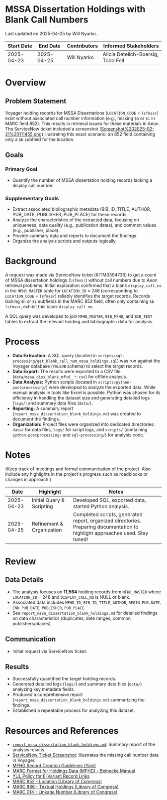 # MSSA Dissertation Holdings with Blank Call Numbers
Last updated on 2025-04-25 by Will Nyarko.

| Start Date | End Date | Contributors | Informed Stakeholders |
| ---------- | -------- | ------------ | --------------------- |
| 2025-04-23 | 2025-04-25 | Will Nyarko | Alicia Detelich-Boersig, Todd Fell |

# Overview
## Problem Statement
Voyager holding records for MSSA Dissertations (`LOCATION_CODE` = `lsfmssr`) exist without associated call number information (e.g., missing `$h` or `$i` in MARC field 852). This results in retrieval issues for these materials in Aeon. The ServiceNow ticket included a screenshot ([Screenshot%202025-02-21%20111455.png](Screenshot%202025-02-21%20111455.png)) illustrating this exact scenario: an 852 field containing only a `$b` subfield for the location.

## Goals
### Primary Goal
- Quantify the number of MSSA dissertation holding records lacking a display call number.

### Supplementary Goals
- Extract associated bibliographic metadata (BIB_ID, TITLE, AUTHOR, PUB_DATE, PUBLISHER, PUB_PLACE) for these records.
- Analyze the characteristics of the extracted data, focusing on uniqueness, data quality (e.g., publication dates), and common values (e.g., publisher, place).
- Provide summary data and reports to document the findings.
- Organize the analysis scripts and outputs logically.

# Background
A request was made via ServiceNow ticket (RITM0394736) to get a count of MSSA dissertation holdings (`lsfmssr`) without call numbers due to Aeon retrieval problems. Initial exploration confirmed that a blank `display_call_no` in the `MFHD_MASTER` table for `LOCATION_ID` = 248 (corresponding to `LOCATION_CODE` = `lsfmssr`) reliably identifies the target records. Records lacking `$h` or `$i` subfields in the MARC 852 field, often only containing `$b lsfmssr`, exhibit this blank `display_call_no`.

A SQL query was developed to join `MFHD_MASTER`, `BIB_MFHD`, and `BIB_TEXT` tables to extract the relevant holding and bibliographic data for analysis.

# Process
- **Data Extraction:** A SQL query (located in `scripts/sql-processing/get_blank_call_num_mssa_holdings.sql`) was run against the Voyager database (`YALEDB` schema) to select the target records.
- **Data Export:** The results were exported to a CSV file (`data/mssa_diss_blank_mfhd__*.csv`) for offline analysis.
- **Data Analysis:** Python scripts (located in `scripts/python-postprocessing/`) were developed to analyze the exported data. While manual analysis in tools like Excel is possible, Python was chosen for its efficiency in handling the dataset size and generating detailed logs (`logs/`) and summary data files (`data/`).
- **Reporting:** A summary report (`report_mssa_dissertation_blank_holdings.md`) was created to document the findings.
- **Organization:** Project files were organized into dedicated directories: `data/` for data files, `logs/` for script logs, and `scripts/` (containing `python-postprocessing/` and `sql-processing/`) for analysis code.

# Notes
(Keep track of meetings and formal communication of the project. Also include any highlights in the project's progress such as roadblocks or changes in approach.)

| Date | Highlight | Notes |
| ---- | --------- | ----- |
| 2025-04-23 | Initial Query & Scripting | Developed SQL, exported data, started Python analysis. |
| 2025-04-25 | Refinement & Organization | Completed scripts, generated report, organized directories. Preparing documentation to highlight approaches used. Stay tuned! |

# Review

## Data Details
- The analysis focuses on **11,564** holding records from `MFHD_MASTER` where `LOCATION_ID` = 248 and `DISPLAY_CALL_NO` is NULL or blank.
- Associated data includes `MFHD_ID`, `BIB_ID`, `TITLE`, `AUTHOR`, `BEGIN_PUB_DATE`, `END_PUB_DATE`, `PUBLISHER`, `PUB_PLACE`.
- See `report_mssa_dissertation_blank_holdings.md` for detailed findings on data characteristics (duplicates, date ranges, common publishers/places).

## Communication
- Initial request via ServiceNow ticket.

## Results
- Successfully quantified the target holding records.
- Generated detailed logs (`logs/`) and summary data files (`data/`) analyzing key metadata fields.
- Produced a comprehensive report (`report_mssa_dissertation_blank_holdings.md`) summarizing the findings.
- Established a repeatable process for analyzing this dataset.

# Resources and References

- [`report_mssa_dissertation_blank_holdings.md`](report_mssa_dissertation_blank_holdings.md): Summary report of the analysis results.
- [ServiceNow Ticket Screenshot](Screenshot%202025-02-21%20111455.png): Illustrates the missing call number data in Voyager.
- [MFHD Record Creation Guidelines (Yale)](https://web.library.yale.edu/cataloging/manuscript/mfhd-record)
- [MARC Format for Holdings Data (MFHD) - Beinecke Manual](https://msu-cataloging-manual.beinecke.library.yale.edu/marc-format-holdings-record-mfhd)
- [YUL Policy for E-Variant Record Links](https://web.library.yale.edu/cataloging/yul-policy-e-variant-record-links-marc-third-party-e-variant)
- [MARC 852 - Location (Library of Congress)](https://www.loc.gov/marc/holdings/hd852.html)
- [MARC 866 - Textual Holdings (Library of Congress)](https://www.loc.gov/marc/holdings/hd866.html)
- [MARC 014 - Linkage Number (Library of Congress)](https://www.loc.gov/marc/holdings/hd014.html)
